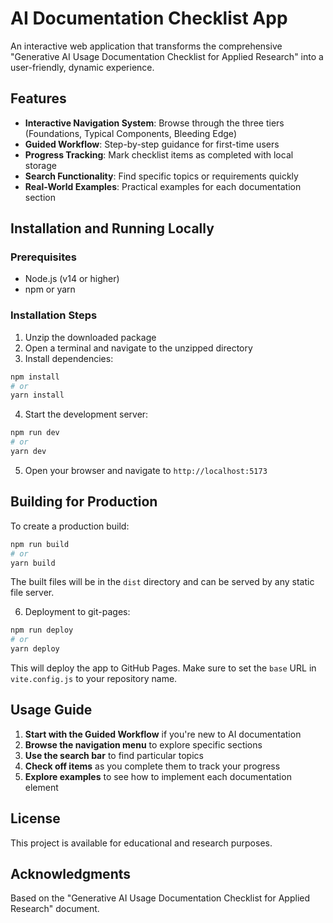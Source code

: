 # AI Documentation Checklist App

An interactive web application that transforms the comprehensive "Generative AI Usage Documentation Checklist for Applied Research" into a user-friendly, dynamic experience.

## Features

- **Interactive Navigation System**: Browse through the three tiers (Foundations, Typical Components, Bleeding Edge)
- **Guided Workflow**: Step-by-step guidance for first-time users
- **Progress Tracking**: Mark checklist items as completed with local storage
- **Search Functionality**: Find specific topics or requirements quickly
- **Real-World Examples**: Practical examples for each documentation section

## Installation and Running Locally

### Prerequisites

- Node.js (v14 or higher)
- npm or yarn

### Installation Steps

1. Unzip the downloaded package
2. Open a terminal and navigate to the unzipped directory
3. Install dependencies:

```bash
npm install
# or
yarn install
```

4. Start the development server:

```bash
npm run dev
# or
yarn dev
```

5. Open your browser and navigate to `http://localhost:5173`

## Building for Production

To create a production build:

```bash
npm run build
# or
yarn build
```

The built files will be in the `dist` directory and can be served by any static file server.

6. Deployment to git-pages:

```bash
npm run deploy
# or
yarn deploy
```
This will deploy the app to GitHub Pages. Make sure to set the `base` URL in `vite.config.js` to your repository name.

## Usage Guide

1. **Start with the Guided Workflow** if you're new to AI documentation
2. **Browse the navigation menu** to explore specific sections
3. **Use the search bar** to find particular topics
4. **Check off items** as you complete them to track your progress
5. **Explore examples** to see how to implement each documentation element

## License

This project is available for educational and research purposes.

## Acknowledgments

Based on the "Generative AI Usage Documentation Checklist for Applied Research" document.
